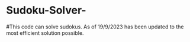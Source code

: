 # Sudoku-Solver-

#This code can solve sudokus. As of 19/9/2023 has been updated to the most efficient solution possible.
